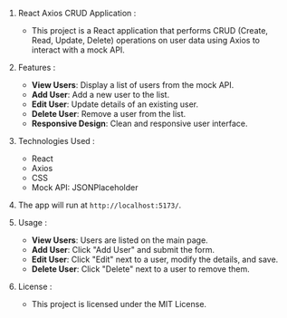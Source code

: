 1. React Axios CRUD Application :

    - This project is a React application that performs CRUD (Create, Read, Update, Delete) operations on user data using Axios to interact with a mock API.

2. Features :

    - **View Users**: Display a list of users from the mock API.
    - **Add User**: Add a new user to the list.
    - **Edit User**: Update details of an existing user.
    - **Delete User**: Remove a user from the list.
    - **Responsive Design**: Clean and responsive user interface.

3. Technologies Used :

    - React
    - Axios
    - CSS
    - Mock API: JSONPlaceholder


4. The app will run at `http://localhost:5173/`.

5. Usage :

    - **View Users**: Users are listed on the main page.
    - **Add User**: Click "Add User" and submit the form.
    - **Edit User**: Click "Edit" next to a user, modify the details, and save.
    - **Delete User**: Click "Delete" next to a user to remove them.


6. License :

    - This project is licensed under the MIT License.
